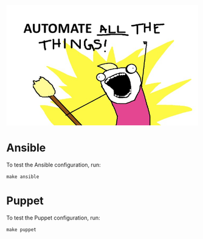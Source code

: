 ![automate](https://raw.githubusercontent.com/RogueDudes/roguedudes.github.io/master/assets/images/automate.jpg)

Ansible
=======

To test the Ansible configuration, run:

```
make ansible
```

Puppet
======

To test the Puppet configuration, run:

```
make puppet
```
